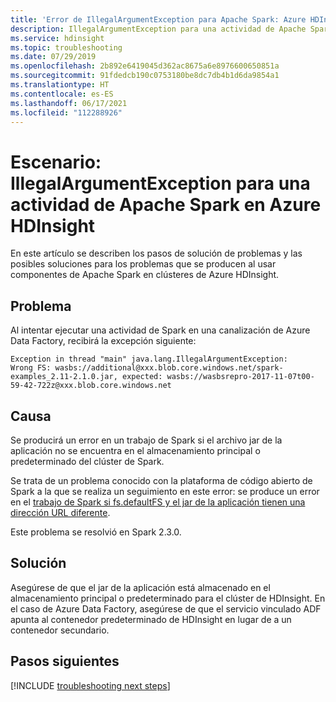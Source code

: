 ```yaml
---
title: 'Error de IllegalArgumentException para Apache Spark: Azure HDInsight'
description: IllegalArgumentException para una actividad de Apache Spark en Azure HDInsight para Azure Data Factory
ms.service: hdinsight
ms.topic: troubleshooting
ms.date: 07/29/2019
ms.openlocfilehash: 2b892e6419045d362ac8675a6e8976600650851a
ms.sourcegitcommit: 91fdedcb190c0753180be8dc7db4b1d6da9854a1
ms.translationtype: HT
ms.contentlocale: es-ES
ms.lasthandoff: 06/17/2021
ms.locfileid: "112288926"
---
```

# <a name="scenario-illegalargumentexception-for-apache-spark-activity-in-azure-hdinsight"></a>Escenario: IllegalArgumentException para una actividad de Apache Spark en Azure HDInsight

En este artículo se describen los pasos de solución de problemas y las posibles soluciones para los problemas que se producen al usar componentes de Apache Spark en clústeres de Azure HDInsight.

## <a name="issue"></a>Problema

Al intentar ejecutar una actividad de Spark en una canalización de Azure Data Factory, recibirá la excepción siguiente:

```error
Exception in thread "main" java.lang.IllegalArgumentException:
Wrong FS: wasbs://additional@xxx.blob.core.windows.net/spark-examples_2.11-2.1.0.jar, expected: wasbs://wasbsrepro-2017-11-07t00-59-42-722z@xxx.blob.core.windows.net
```

## <a name="cause"></a>Causa

Se producirá un error en un trabajo de Spark si el archivo jar de la aplicación no se encuentra en el almacenamiento principal o predeterminado del clúster de Spark.

Se trata de un problema conocido con la plataforma de código abierto de Spark a la que se realiza un seguimiento en este error: se produce un error en el [trabajo de Spark si fs.defaultFS y el jar de la aplicación tienen una dirección URL diferente](https://issues.apache.org/jira/browse/SPARK-22587).

Este problema se resolvió en Spark 2.3.0.

## <a name="resolution"></a>Solución

Asegúrese de que el jar de la aplicación está almacenado en el almacenamiento principal o predeterminado para el clúster de HDInsight. En el caso de Azure Data Factory, asegúrese de que el servicio vinculado ADF apunta al contenedor predeterminado de HDInsight en lugar de a un contenedor secundario.

## <a name="next-steps"></a>Pasos siguientes

[!INCLUDE [troubleshooting next steps](../includes/hdinsight-troubleshooting-next-steps.md)]